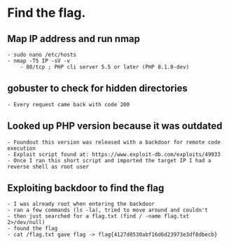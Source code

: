 # Find the flag.

## Map IP address and run nmap
    - sudo nano /etc/hosts 
    - nmap -T5 IP -sV -v
        - 80/tcp ; PHP cli server 5.5 or later (PHP 8.1.0-dev)
## gobuster to check for hidden directories 
    - Every request came back with code 200
## Looked up PHP version because it was outdated
    - Foundout this version was released with a backdoor for remote code execution
    - Exploit script found at: https://www.exploit-db.com/exploits/49933
    - Once I ran this short script and imported the target IP I had a reverse shell as root user
## Exploiting backdoor to find the flag
    - I was already root when entering the backdoor
    - ran a few commands (ls -la), tried to move around and couldn't
    - then just searched for a flag.txt (find / -name flag.txt 2>/dev/null)
    - found the flag
    - cat /flag.txt gave flag -> flag{4127d0530abf16d6d23973e3df8dbecb}